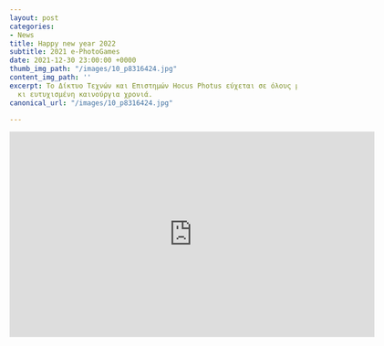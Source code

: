 ```yaml
---
layout: post
categories:
- News
title: Happy new year 2022
subtitle: 2021 e-PhotoGames
date: 2021-12-30 23:00:00 +0000
thumb_img_path: "/images/10_p8316424.jpg"
content_img_path: ''
excerpt: Το Δίκτυο Τεχνών και Επιστημών Hocus Photus εύχεται σε όλους μια καλή, φωτεινή
  κι ευτυχισμένη καινούργια χρονιά.
canonical_url: "/images/10_p8316424.jpg"

---
```

<iframe src="https://player.vimeo.com/video/661290669?h=9bff762dd0" width="640" height="360" frameborder="0" allow="autoplay; fullscreen; picture-in-picture" allowfullscreen></iframe>